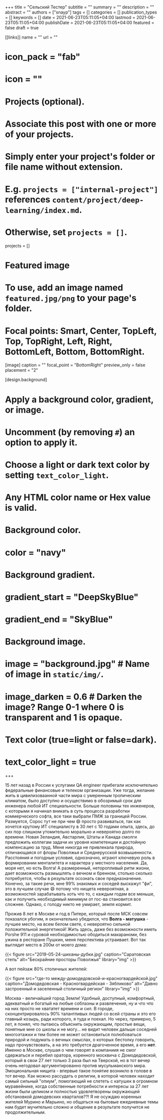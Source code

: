 +++
title = "Сельский Тестер"
subtitle = ""
summary = ""
description = ""
abstract = ""
authors = ["snayp"]
tags = []
categories = []
publication_types = []
keywords = []
date = 2021-06-23T05:11:05+04:00
lastmod = 2021-06-23T05:11:05+04:00
publishDate = 2021-06-23T05:11:05+04:00
featured = false
draft = true

[[links]]
   name = ""
   url = ""
#   icon_pack = "fab"
#   icon = ""
# Projects (optional).
#   Associate this post with one or more of your projects.
#   Simply enter your project's folder or file name without extension.
#   E.g. `projects = ["internal-project"]` references `content/project/deep-learning/index.md`.
#   Otherwise, set `projects = []`.
projects = []
# Featured image
# To use, add an image named `featured.jpg/png` to your page's folder.
# Focal points: Smart, Center, TopLeft, Top, TopRight, Left, Right, BottomLeft, Bottom, BottomRight.
[image]
  caption = ""
  focal_point = "BottomRight"
  preview_only = false
  placement = "2"

[design.background]
  # Apply a background color, gradient, or image.
  #   Uncomment (by removing `#`) an option to apply it.
  #   Choose a light or dark text color by setting `text_color_light`.
  #   Any HTML color name or Hex value is valid.
  
  # Background color.
  # color = "navy"
  
  # Background gradient.
  # gradient_start = "DeepSkyBlue"
  # gradient_end = "SkyBlue"
  
  # Background image.
  # image = "background.jpg"  # Name of image in `static/img/`.
  # image_darken = 0.6  # Darken the image? Range 0-1 where 0 is transparent and 1 is opaque.

  # Text color (true=light or false=dark).
  # text_color_light = true  
+++

15 лет назад в России к услугами QA engineer прибегали исключительно федеральные финансовые и телеком организации. Уже тогда, желание жить в цивилизоваанной части мира с умеренным тропическим климатом, было доступно и осуществимо в обозримый срок для инженера любой ИТ специальности. Больше половины тех инженеров, с которыми я начинал вникать в суть процесса разработки коммерческого софта, все таки выбрали ПМЖ за границей России. Размуется, Сорос тут не при чем :smile: просто развиваться, так как хочется крутому ИТ специалисту в 30 лет с 10 годами опыта, здесь, до сих пор слишком утомительно морально и невероятно долго по времени. Новая Зеландия, Австарлия, Штаты и Канада смолги предложить коллегам задачи их уровня компетенции и достойную компенсацию за труд. Меня никогда не привлекала природа, отличающаяся от флоры Поволжья и Среднерусской возвышенности. Расстояния и погодные условия, однозначно, играют ключевую роль в формировании менталитета и характера у местного населения. Да, моря нет, но есть Волга! А размеренный, неторопливый ритм жизни, дает возможность размышлять о вечном и бренном, столько сколько потребуется, чтобы в результате осознать свое предназначение. Конечно, за такие речи, мне 99% знакомых и соседей выскажут "фи", это в лучшем случае :smile: потому что нищета невероятная, а возможностей зарабатывать хоть что то, с каждым годам все меньше, как и получить необходимый минимум от гос-ва становится все сложнее. Однако, с голоду никто не умирает, земля кормит.

Прожив 8 лет в Москве и год в Питере, который после МСК совсем показался убогим, я окончательно убедился, что **Волга - матушка** - лучшее место, на всем белом свете, с невероятно сильной положительной энергетикой! Жить здесь, даже без возможности иметь Porshe 911 и суровой необходимостью ободиться макараноми, без ужина в ресторане Пушкин, меня перспектива устраивает. Вот так выглядит место в 200м от моего дома:

{{< figure src="2019-05-24-шиханы-дубки.jpg" caption="Саратовская степь" alt="Бескрайние просторы Поволжья" library="img" >}}

А вот пейзаж 80% столичных жителей:

{{< figure src="где-то между-домодедовской-и-красногвардейской.jpg" caption="Домодедовская - Красногвардейская - Зябликово" alt="Давно застроенный и заселенный столичный регион" library="img" >}}

Москва - величайший город Земли! Удобный, доступный, комфортный, адекватный и богатый на любые соблазны и развлечения, ну и что что на них просто не хвататет времени и сил. В городе, сконцентрировалось 90% талантливых людей со всей страны и это его главный козырь, ради которого, я туда и поехал. Но через, примерно, 5 лет, я понял, что пытаюсь объяснить окружающим, простые вещи, понятные мне со школы и не могу... не видит человек дальше соседней многоэтажки и тем более не может остановиться полюбоваться природой и подумать о вечных смыслах, о которых бестолку говорить, надо прочувствовать, а на это требуется драгоченное время, а его __нет__. Именно в Москве, слушая о чем говорят в компаниия не смог сдержаться и перебил оратора, коренного москвича с Домодедовской, который в свои 27 лет только 3 раза был на Тверской, но в тот вечер очень негодовал аргументированно против мусульманского мира. Эмоциональная нищита - впервые такое понятие возникло в голове в тот вечер. Как можно рассудать о религии, в которой человек находит самый сильный "опиум", помогающий не слететь с катушек в огромном муравейнике, когда собственные потребности и интересы за 27 лет жизни были целиком и полностью удовлетворены окружающей обстановкой домодевских кварталов??! Я не осуждаю коренных жителей Мурино и Марьино, но общаться на бытовые ежедневные темы нам будет мучительно сложно и общение в результате получится не продолжительным.
